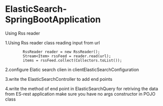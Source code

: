 # ElasticSearch-SpringBootApplication
Using Rss reader 





1.Using Rss reader class reading input from url 

            RssReader reader = new RssReader();
            Stream<Item> rssFeed = reader.read(url);
            items = rssFeed.collect(Collectors.toList());
            
            
2.configure Elatic search clien in clientElasticSearchConfiguration


3.write the ElasticSearchController to add end points


4.write the method of end point in ElasticSearchQuery
  for retriving the data from ES-rest application make sure you have no args constructor in POJO class 


